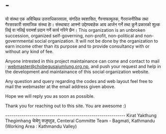 # -
यो संस्था एक अविच्छिन्न उत्तराधिकारवाला, संगठित स्वशासित, गैरनाफामूलक, गैरराजनीतिक तथा गैरसरकारी सामाजिक संस्था हाे। संस्थाबाट आफ्नो उद्देश्यबाहेक आय आर्जन गर्ने तथा कुनै प्रकारको शुल्क लिई वा नलिई परामर्श प्रदान गर्ने कार्य गरिने छैन।
This organization is an unbroken succession, organized self-governing, non-profit, non-political and non-governmental social organization. It will not be done by the organization to earn income other than its purpose and to provide consultancy with or without any kind of fee.

Anyone intrested in this project maintainance can come and contact to mail : webmaster@chobegusajumlung.org.np, and push your request and help in the development and maintainance of this social organization website.

Any question and query regarding the codes and web layout feel free to mail the webmaster at the email address given above.

Hope we will reply you as soon as possible.

Thank you for reaching out to this site. You are awesome :)

------------------------------------------------------------ Kirat Yakthung Thegimhang चाेबेगु सजुम्लुङ, Centeral Committe Team - Bagmati, Kathmandu (Working Area : Kathmandu Valley)
